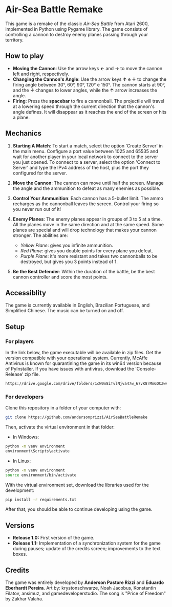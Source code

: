 # Air-Sea Battle Remake

This game is a remake of the classic *Air-Sea Battle* from Atari 2600, implemented in Python using Pygame library. The game consists of controlling a cannon to destroy enemy planes passing through your territory. 

## How to play

- **Moving the Cannon**: Use the arrow keys **←** and **→** to move the cannon left and right, respectively.
- **Changing the Cannon's Angle**: Use the arrow keys **↑** e **↓** to change the firing angle between 30°, 60°, 90°, 120° e 150°. The cannon starts at 90°, and the **↓** changes to lower angles, while the **↑** arrow increases the angle.
- **Firing**: Press the **spacebar** to fire a cannonball. The projectile will travel at a lowering speed through the current direction that the cannon's angle defines. It will disappear as it reaches the end of the screen or hits a plane.

## Mechanics

1. **Starting A Match**: To start a match, select the option 'Create Server' in the main menu. Configure a port value between 1025 and 65535 and wait for another player in your local network to connect to the server you just opened. To connect to a server, select the option 'Connect to Server' and type the IPv4 address of the host, plus the port they configured for the server.

2. **Move the Cannon**: The cannon can move until half the screen. Manage the angle and the ammunition to defeat as many enemies as possible.

3. **Control Your Ammunition**: Each cannon has a 5-bullet limit. The ammo recharges as the cannonball leaves the screen. Control your firing so you never run out of it!
  
4. **Enemy Planes**: The enemy planes appear in groups of 3 to 5 at a time. All the planes move in the same direction and at the same speed. Some planes are special and will drop technology that makes your cannon stronger. The abilities are: 
   - *Yellow Plane*: gives you infinite ammunition. 
   - *Red Plane*: gives you double points for every plane you defeat.
   - *Purple Plane*: it's more resistant and takes two cannonballs to be destroyed, but gives you 3 points instead of 1.

5. **Be the Best Defender**: Within the duration of the battle, be the best cannon controller and score the most points.

## Accessiblity
The game is currently available in English, Brazilian Portuguese, and Simplified Chinese. The music can be turned on and off.  

## Setup

### For players
In the link below, the game executable will be available in zip files. Get the version compatible with your operational system. Currently, McAffe Antivirus is known for quarantining the game in its win64 version because of PyInstaller. If you have issues with antivirus, download the 'Console-Release' zip file. 
```bash
https://drive.google.com/drive/folders/1cW0n8iTvlNjva47w_67vK8rMmGOCZwHj?usp=sharing
```

### For developers
Clone this repository in a folder of your computer with:
```bash
git clone https://github.com/andersonprizzi/AirSeaBattleRemake
```

Then, activate the virtual environment in that folder:
- In Windows:
```bash
python -m venv environment
environment\Scripts\activate
```

- In Linux:
```bash
python -m venv environment
source environment/bin/activate
```

With the virtual environment set, download the libraries used for the development:
```bash
pip install -r requirements.txt
```

After that, you should be able to continue developing using the game.

## Versions
- **Release 1.0:** First version of the game.
- **Release 1.1:** Implementation of a synchronization system for the game during pauses; update of the credits screen; improvements to the text boxes.

## Credits
The game was entirely developed by **Anderson Pastore Rizzi** and **Eduardo Eberhardt Pereira**. Art by: krystonschwarze, Noah Jacobus, Konstantin Filatov, ansimuz, and gamedeveloperstudio. The song is "Price of Freedom" by Zakhar Valaha.
